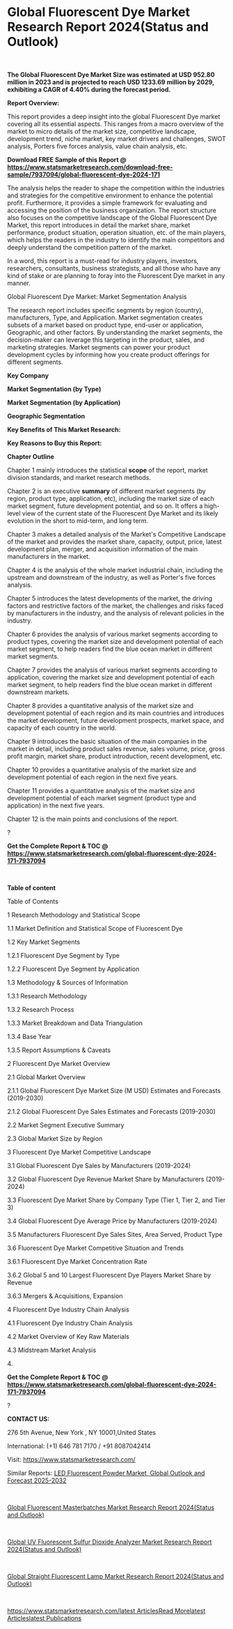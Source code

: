 <h1>Global Fluorescent Dye Market Research Report 2024(Status and Outlook)</h1><br/><p><strong>The Global Fluorescent Dye Market Size was estimated at USD 952.80 million in 2023 and is projected to reach USD 1233.69 million by 2029, exhibiting a <strong>CAGR</strong> of 4.40% during the forecast period.</strong></p>
 
 
 
 <p><strong>Report Overview:</strong></p>
 
 
 
 <p>This report provides a deep insight into the global Fluorescent Dye market covering all its essential aspects. This ranges from a macro overview of the market to micro details of the market size, competitive landscape, development trend, niche market, key market drivers and challenges, SWOT analysis, Porters five forces analysis, value chain analysis, etc.</p>
 
 
 
 <p><strong>Download FREE Sample of this Report @ <a href="https://www.statsmarketresearch.com/download-free-sample/7937094/global-fluorescent-dye-2024-171">https://www.statsmarketresearch.com/download-free-sample/7937094/global-fluorescent-dye-2024-171</a></strong></p>
 
 
 
 <p>The analysis helps the reader to shape the competition within the industries and strategies for the competitive environment to enhance the potential profit. Furthermore, it provides a simple framework for evaluating and accessing the position of the business organization. The report structure also focuses on the competitive landscape of the Global Fluorescent Dye Market, this report introduces in detail the market share, market performance, product situation, operation situation, etc. of the main players, which helps the readers in the industry to identify the main competitors and deeply understand the competition pattern of the market.</p>
 
 
 
 <p>In a word, this report is a must-read for industry players, investors, researchers, consultants, business strategists, and all those who have any kind of stake or are planning to foray into the Fluorescent Dye market in any manner.</p>
 
 
 
 <p>Global Fluorescent Dye Market: Market Segmentation Analysis</p>
 
 
 
 <p>The research report includes specific segments by region (country), manufacturers, Type, and Application. Market segmentation creates subsets of a market based on product type, end-user or application, Geographic, and other factors. By understanding the market segments, the decision-maker can leverage this targeting in the product, sales, and marketing strategies. Market segments can power your product development cycles by informing how you create product offerings for different segments.</p>
 
 
 
 <p><strong>Key Company</strong></p>
 
 
 
 <p><strong>Market Segmentation (by Type)</strong></p>
 
 
 
 <p><strong>Market Segmentation (<strong>by Application</strong>)</strong></p>
 
 
 
 <p><strong>Geographic Segmentation</strong></p>
 
 
 
 <p><strong>Key Benefits of This Market Research:</strong></p>
 
 
 
 <p><strong>Key <strong>Reasons to Buy</strong> this Report:</strong></p>
 
 
 
 <p><strong>Chapter Outline</strong></p>
 
 
 
 <p>Chapter 1 mainly introduces the statistical <strong>scope</strong> of the report, market division standards, and market research methods.</p>
 
 
 
 <p>Chapter 2 is an executive <strong>summary</strong> of different market segments (by region, product type, application, etc), including the market size of each market segment, future development potential, and so on. It offers a high-level view of the current state of the Fluorescent Dye Market and its likely evolution in the short to mid-term, and long term.</p>
 
 
 
 <p>Chapter 3 makes a detailed analysis of the Market&#39;s Competitive Landscape of the market and provides the market share, capacity, output, price, latest development plan, merger, and acquisition information of the main manufacturers in the market.</p>
 
 
 
 <p>Chapter 4 is the analysis of the whole market industrial chain, including the upstream and downstream of the industry, as well as Porter&#39;s five forces analysis.</p>
 
 
 
 <p>Chapter 5 introduces the latest developments of the market, the driving factors and restrictive factors of the market, the challenges and risks faced by manufacturers in the industry, and the analysis of relevant policies in the industry.</p>
 
 
 
 <p>Chapter 6 provides the analysis of various market segments according to product types, covering the market size and development potential of each market segment, to help readers find the blue ocean market in different market segments.</p>
 
 
 
 <p>Chapter 7 provides the analysis of various market segments according to application, covering the market size and development potential of each market segment, to help readers find the blue ocean market in different downstream markets.</p>
 
 
 
 <p>Chapter 8 provides a quantitative analysis of the market size and development potential of each region and its main countries and introduces the market development, future development prospects, market space, and capacity of each country in the world.</p>
 
 
 
 <p>Chapter 9 introduces the basic situation of the main companies in the market in detail, including product sales revenue, sales volume, price, gross profit margin, market share, product introduction, recent development, etc.</p>
 
 
 
 <p>Chapter 10 provides a quantitative analysis of the market size and development potential of each region in the next five years.</p>
 
 
 
 <p>Chapter 11 provides a quantitative analysis of the market size and development potential of each market segment (product type and application) in the next five years.</p>
 
 
 
 <p>Chapter 12 is the main points and conclusions of the report.</p>
 
 
 
 <p>? </p>
 
 
 
 <div><b>Get the Complete Report & TOC @ <a href="https://www.statsmarketresearch.com/global-fluorescent-dye-2024-171-7937094">https://www.statsmarketresearch.com/global-fluorescent-dye-2024-171-7937094</a></b></div>
 
 
 
 <p><br />
 
 <b>Table of content</b></p>
 
 
 
 <p>Table of Contents<br />
 
 1 Research Methodology and Statistical Scope<br />
 
 1.1 Market Definition and Statistical Scope of Fluorescent Dye<br />
 
 1.2 Key Market Segments<br />
 
 1.2.1 Fluorescent Dye Segment by Type<br />
 
 1.2.2 Fluorescent Dye Segment by Application<br />
 
 1.3 Methodology & Sources of Information<br />
 
 1.3.1 Research Methodology<br />
 
 1.3.2 Research Process<br />
 
 1.3.3 Market Breakdown and Data Triangulation<br />
 
 1.3.4 Base Year<br />
 
 1.3.5 Report Assumptions & Caveats<br />
 
 2 Fluorescent Dye Market Overview<br />
 
 2.1 Global Market Overview<br />
 
 2.1.1 Global Fluorescent Dye Market Size (M USD) Estimates and Forecasts (2019-2030)<br />
 
 2.1.2 Global Fluorescent Dye Sales Estimates and Forecasts (2019-2030)<br />
 
 2.2 Market Segment Executive Summary<br />
 
 2.3 Global Market Size by Region<br />
 
 3 Fluorescent Dye Market Competitive Landscape<br />
 
 3.1 Global Fluorescent Dye Sales by Manufacturers (2019-2024)<br />
 
 3.2 Global Fluorescent Dye Revenue Market Share by Manufacturers (2019-2024)<br />
 
 3.3 Fluorescent Dye Market Share by Company Type (Tier 1, Tier 2, and Tier 3)<br />
 
 3.4 Global Fluorescent Dye Average Price by Manufacturers (2019-2024)<br />
 
 3.5 Manufacturers Fluorescent Dye Sales Sites, Area Served, Product Type<br />
 
 3.6 Fluorescent Dye Market Competitive Situation and Trends<br />
 
 3.6.1 Fluorescent Dye Market Concentration Rate<br />
 
 3.6.2 Global 5 and 10 Largest Fluorescent Dye Players Market Share by Revenue<br />
 
 3.6.3 Mergers & Acquisitions, Expansion<br />
 
 4 Fluorescent Dye Industry Chain Analysis<br />
 
 4.1 Fluorescent Dye Industry Chain Analysis<br />
 
 4.2 Market Overview of Key Raw Materials<br />
 
 4.3 Midstream Market Analysis<br />
 
 4.</p>
 
 
 
 <div><b>Get the Complete Report & TOC @ <a href="https://www.statsmarketresearch.com/global-fluorescent-dye-2024-171-7937094">https://www.statsmarketresearch.com/global-fluorescent-dye-2024-171-7937094</a></b></div>
 
 
 
 <p>? </p>
 
 
 
 <p><b>CONTACT US:</b><br />
 
 276 5th Avenue, New York , NY 10001,United States<br />
 
 International: (+1) 646 781 7170 / +91 8087042414<br />
 
 Visit: <a href="https://www.statsmarketresearch.com/">https://www.statsmarketresearch.com/</a><br />
 
 Similar Reports: <a href="https://www.statsmarketresearch.com/global-fluorescent-dye-2024-171-7937094">LED Fluorescent Powder Market, Global Outlook and Forecast 2025-2032</a><br />
 
 <br />
 
 <a href="https://www.statsmarketresearch.com/global-fluorescent-dye-2024-171-7937094">Global Fluorescent Masterbatches Market Research Report 2024(Status and Outlook)</a><br />
 
 <br />
 
 <a href="https://www.statsmarketresearch.com/global-fluorescent-dye-2024-171-7937094">Global UV Fluorescent Sulfur Dioxide Analyzer Market Research Report 2024(Status and Outlook)</a><br />
 
 <br />
 
 <a href="https://www.statsmarketresearch.com/global-fluorescent-dye-2024-171-7937094">Global Straight Fluorescent Lamp Market Research Report 2024(Status and Outlook)</a><br />
 
 <br />
 
 <a href="https://gyeongbokgung.com">https://www.statsmarketresearch.com/</a><a href="https://hallyeomaritime.com">latest Articles</a><a href="https://jingwansa.com">Read More</a><a href="https://nguoiviet.jp/">latest Articles</a><a href="https://www.intelmarketresearch.com/">latest Publications</a></p>